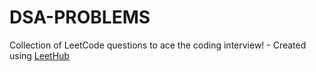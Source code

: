 # DSA-PROBLEMS
Collection of LeetCode questions to ace the coding interview! - Created using [LeetHub](https://github.com/QasimWani/LeetHub)
